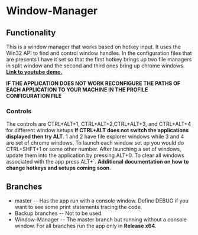# Window-Manager
## Functionality
This is a window manager that works based on hotkey input. It uses the Win32 API to find and control window handles. In the configuration files that are presents I have it set so that the first hotkey brings up two file managers in split window and the second and third ones bring up chrome windows. [**Link to youtube demo.**](https://youtu.be/kFFMxPCZ-r8)

**IF THE APPLICATION DOES NOT WORK RECONFIGURE THE PATHS OF EACH APPLICATION TO YOUR MACHINE IN THE PROFILE CONFIGURATION FILE**

### Controls
The controls are CTRL+ALT+1, CTRL+ALT+2,CTRL+ALT+3, and CTRL+ALT+4 for different window setups **If CTRL+ALT does not switch the applications displayed then try ALT**. 1 and 2 have file explorer windows while 3 and 4 are set of chrome windows. 
To launch each window set up you would do CTRL+SHFT+1 or some other number. After launching a set of windows, update them into the application by pressing ALT+0.
To clear all windows associated with the app press ALT+`. **Additional documentation on how to change hotkeys and setups coming soon**.

## Branches 
* master -- Has the app run with a console window. Define DEBUG if you want to see some print statements tracing the code.
* Backup branches -- Not to be used.
* Window-Manager -- The master branch but running without a console window. 
For all branches run the app only in **Release x64**.

